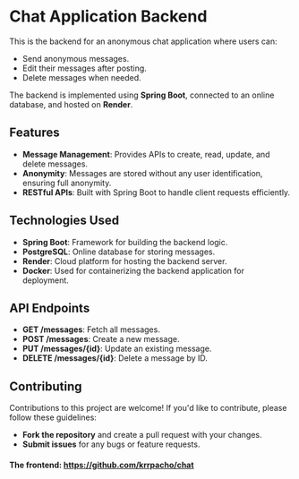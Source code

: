 # Chat Application Backend

This is the backend for an anonymous chat application where users can:
- Send anonymous messages.
- Edit their messages after posting.
- Delete messages when needed.

The backend is implemented using **Spring Boot**, connected to an online database, and hosted on **Render**.

## Features
- **Message Management**: Provides APIs to create, read, update, and delete messages.
- **Anonymity**: Messages are stored without any user identification, ensuring full anonymity.
- **RESTful APIs**: Built with Spring Boot to handle client requests efficiently.

## Technologies Used
- **Spring Boot**: Framework for building the backend logic.
- **PostgreSQL**: Online database for storing messages.
- **Render**: Cloud platform for hosting the backend server.
- **Docker**: Used for containerizing the backend application for deployment.

## API Endpoints
- **GET /messages**: Fetch all messages.
- **POST /messages**: Create a new message.
- **PUT /messages/{id}**: Update an existing message.
- **DELETE /messages/{id}**: Delete a message by ID.

## Contributing

Contributions to this project are welcome! If you'd like to contribute, please follow these guidelines:
- **Fork the repository** and create a pull request with your changes.
- **Submit issues** for any bugs or feature requests.


#### The frontend: https://github.com/krrpacho/chat
